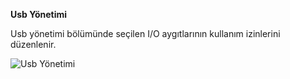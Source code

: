**Usb Yönetimi**

Usb yönetimi bölümünde seçilen I/O aygıtlarının kullanım izinlerini düzenlenir. 

![Usb Yönetimi](../images/güvenlik/usb_yonetimi.png)
